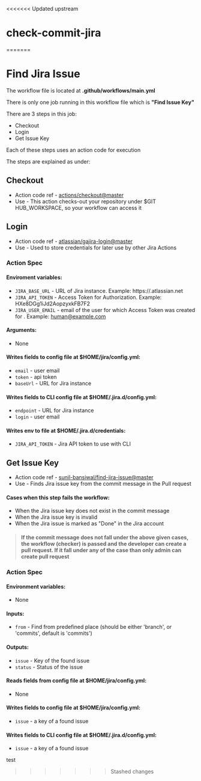 <<<<<<< Updated upstream
# check-commit-jira
=======
# Find Jira Issue

The workflow file is located at <strong>.github/workflows/main.yml</strong>

There is only one job running in this workflow file which is <strong>"Find Issue Key"</strong>

There are 3 steps in this job:

- Checkout
- Login
- Get Issue Key


Each of these steps uses an action code for execution

The steps are explained as under: 

## Checkout
- Action code ref - [actions/checkout@master](https://github.com/actions/checkout)
- Use - This action checks-out your repository under $GIT HUB_WORKSPACE, so your workflow can access it

   
## Login
- Action code ref - [atlassian/gajira-login@master](https://github.com/atlassian/gajira-login)
- Use - Used to store credentials for later use by other Jira Actions

### Action Spec
   
#### Enviroment variables:
- `JIRA_BASE_URL` - URL of Jira instance. Example: https://<yourdomain>.atlassian.net
- `JIRA_API_TOKEN` - Access Token for Authorization. Example: HXe8DGg1iJd2AopzyxkFB7F2 
- `JIRA_USER_EMAIL` - email of the user for which Access Token was created for . Example: human@example.com

#### Arguments:</h4>
 - None

#### Writes fields to config file at $HOME/jira/config.yml:
- `email` - user email
- `token` - api token
- `baseUrl` - URL for Jira instance

#### Writes fields to CLI config file at $HOME/.jira.d/config.yml:
- `endpoint` - URL for Jira instance
- `login` - user email

#### Writes env to file at $HOME/.jira.d/credentials:
- `JIRA_API_TOKEN` - Jira API token to use with CLI
  
## Get Issue Key
- Action code ref - [sunil-bansiwal/find-jira-issue@master](https://github.com/sunil-bansiwal/find-jira-issue)
- Use - Finds Jira issue key from the commit message in the Pull request
   
#### Cases when this step fails the workflow:
- When the Jira issue key does not exist in the commit message
- When the Jira issue key is invalid
- When the Jira issue is marked as "Done" in the Jira account
   
> #### If the commit message does not fall under the above given cases, the workflow (checker) is passed and the developer can create a pull request. If it fall under any of the case than only admin can create pull request

### Action Spec
   
#### Environment variables:
- None
   
#### Inputs:
- `from` - Find from predefined place (should be either 'branch', or 'commits', default is 'commits')

#### Outputs:
- `issue` - Key of the found issue
- `status` - Status of the issue
   
#### Reads fields from config file at $HOME/jira/config.yml:
- None

#### Writes fields to config file at $HOME/jira/config.yml:
- `issue` - a key of a found issue
   
#### Writes fields to CLI config file at $HOME/.jira.d/config.yml:
- `issue` - a key of a found issue

test
>>>>>>> Stashed changes
